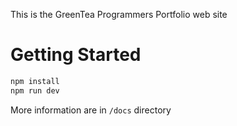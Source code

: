This is the GreenTea Programmers Portfolio web site

# Getting Started

```bash
npm install
npm run dev
```

More information are in `/docs` directory
